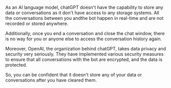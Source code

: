 As an AI language model, chatGPT doesn't have the capability to store any data or conversations as it don't have access to any storage systems. 
All the conversations between you andthe bot happen in real-time and are not recorded or stored anywhere.

Additionally, once you end a conversation and close the chat window, there is no way for you or anyone else to access the conversation history again.

Moreover, OpenAI, the organization behind chatGPT, takes data privacy and security very seriously. 
They have implemented various security measures to ensure that all conversations with the bot are encrypted, and the data is protected.

So, you can be confident that it doesn't store any of your data or conversations after you have cleared them.
